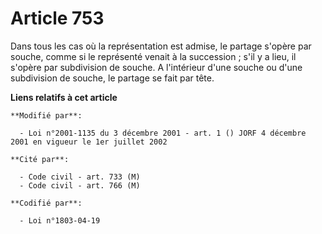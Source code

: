 # Article 753

Dans tous les cas où la représentation est admise, le partage s'opère par souche, comme si le représenté venait à la
succession ; s'il y a lieu, il s'opère par subdivision de souche. A l'intérieur d'une souche ou d'une subdivision de souche,
le partage se fait par tête.

**Liens relatifs à cet article**

	**Modifié par**:

	  - Loi n°2001-1135 du 3 décembre 2001 - art. 1 () JORF 4 décembre 2001 en vigueur le 1er juillet 2002

	**Cité par**:

	  - Code civil - art. 733 (M)
	  - Code civil - art. 766 (M)

	**Codifié par**:

	  - Loi n°1803-04-19
